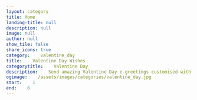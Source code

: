 ```yaml
---
layout: category
title: Home
landing-title: null
description: null
image: null
author: null
show_tile: false
share_icons: true
category:    valentine_day
title:    Valentine Day Wishes
categorytitle:    Valentine Day
description:    Send amazing Valentine Day e-greetings customised with your name
ogimage:    /assets/images/categories/valentine_day.jpg
start:    1
end:    6
---
```

